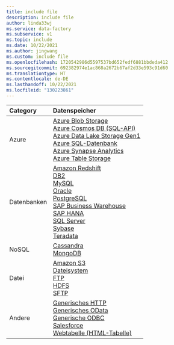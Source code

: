 ```yaml
---
title: include file
description: include file
author: linda33wj
ms.service: data-factory
ms.subservice: v1
ms.topic: include
ms.date: 10/22/2021
ms.author: jingwang
ms.custom: include file
ms.openlocfilehash: 1720542986d5597537bd652fedf6881bbdeda412
ms.sourcegitcommit: 692382974e1ac868a2672b67af2d33e593c91d60
ms.translationtype: HT
ms.contentlocale: de-DE
ms.lasthandoff: 10/22/2021
ms.locfileid: "130223861"
---
```

|Category | Datenspeicher |  
| :-------- | :----- |  
| Azure |[Azure Blob Storage](../data-factory-azure-blob-connector.md)<br/>[Azure Cosmos DB (SQL-API)](../data-factory-azure-documentdb-connector.md)<br/>[Azure Data Lake Storage Gen1](../data-factory-azure-datalake-connector.md)<br/>[Azure SQL-Datenbank](../data-factory-azure-sql-connector.md)<br/>[Azure Synapse Analytics](../data-factory-azure-sql-data-warehouse-connector.md)<br/>[Azure Table Storage](../data-factory-azure-table-connector.md) | 
| Datenbanken | [Amazon Redshift](../data-factory-amazon-redshift-connector.md)<br/>[DB2](../data-factory-onprem-db2-connector.md)<br/>[MySQL](../data-factory-onprem-mysql-connector.md)<br/>[Oracle](../data-factory-onprem-oracle-connector.md)<br/>[PostgreSQL](../data-factory-onprem-postgresql-connector.md)<br/>[SAP Business Warehouse](../data-factory-sap-business-warehouse-connector.md)<br/>[SAP HANA](../data-factory-sap-hana-connector.md)<br/>[SQL Server](../data-factory-sqlserver-connector.md)<br/>[Sybase](../data-factory-onprem-sybase-connector.md)<br/>[Teradata](../data-factory-onprem-teradata-connector.md) |
| NoSQL | [Cassandra](../data-factory-onprem-cassandra-connector.md)<br/>[MongoDB](../data-factory-on-premises-mongodb-connector.md) | 
| Datei | [Amazon S3](../data-factory-amazon-simple-storage-service-connector.md)<br/>[Dateisystem](../data-factory-onprem-file-system-connector.md)<br/>[FTP](../data-factory-ftp-connector.md)<br/>[HDFS](../data-factory-hdfs-connector.md)<br/>[SFTP](../data-factory-sftp-connector.md) |
| Andere | [Generisches HTTP](../data-factory-http-connector.md)<br/>[Generisches OData](../data-factory-odata-connector.md)<br/>[Generische ODBC](../data-factory-odbc-connector.md)<br/>[Salesforce](../data-factory-salesforce-connector.md)<br/>[Webtabelle (HTML-Tabelle)](../data-factory-web-table-connector.md)|

